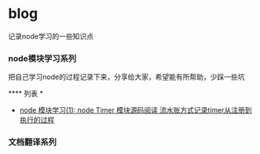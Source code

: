 # blog
记录node学习的一些知识点

### node模块学习系列
把自己学习node的过程记录下来，分享给大家，希望能有所帮助，少踩一些坑


**** 列表 *

- [node 模块学习(1): node Timer 模块源码阅读 流水账方式记录timer从注册到执行的过程](https://github.com/sunstdot/blog/issues/1)



### 文档翻译系列
